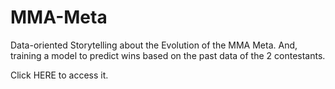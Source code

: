 # MMA-Meta
Data-oriented Storytelling about the Evolution of the MMA Meta. And, training a model to predict wins based on the past data of the 2 contestants.

Click HERE to access it.
